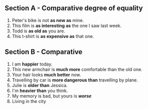 ## Section A - Comparative degree of equality

1. Peter's bike is not **as new as** mine.
2. This film is **as interesting as** the one I saw last week.
3. Todd is **as old as** you are.
4. This t-shirt is **as expensive as** that one.

## Section B - Comparative

1. I am **happier** today.
2. This new armchair is **much more** comfortable than the old one.
3. Your hair looks **much better** now.
4. Travelling by car is **more dangerous than** travelling by plane.
5. Julie is **older than** Jessica.
6. I'm **heavier than** you think. 
7. My memory is bad, but yours is ***worse***
8. Living in the city 